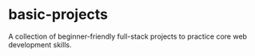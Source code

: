# basic-projects
A collection of beginner-friendly full-stack projects to practice core web development skills.
